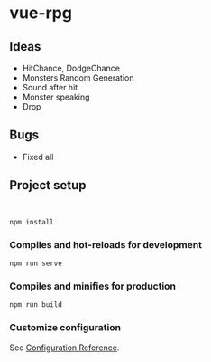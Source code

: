 # vue-rpg
## Ideas
- HitChance, DodgeChance
- Monsters Random Generation
- Sound after hit
- Monster speaking
- Drop

## Bugs
- Fixed all

## Project setup
```


npm install
```

### Compiles and hot-reloads for development
```
npm run serve
```

### Compiles and minifies for production
```
npm run build
```

### Customize configuration
See [Configuration Reference](https://cli.vuejs.org/config/).
